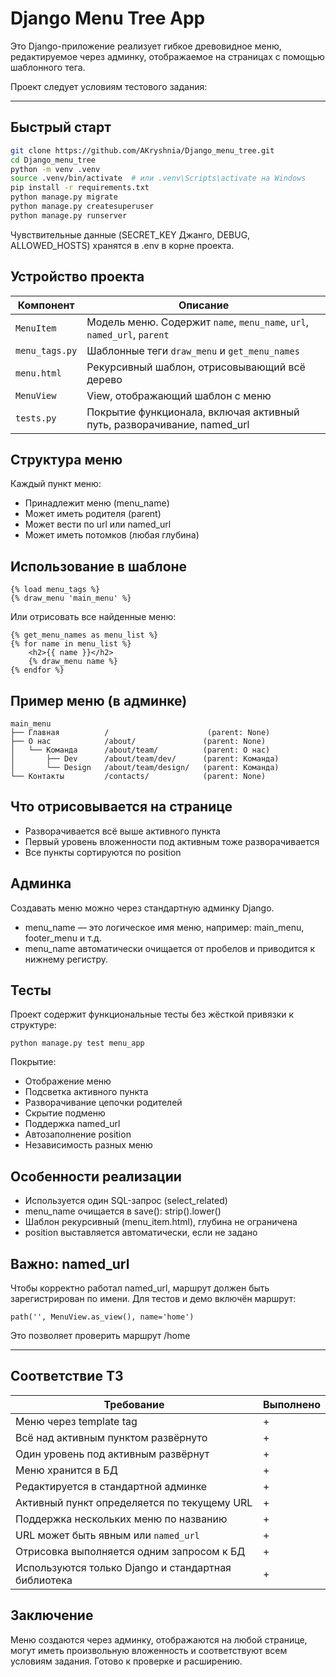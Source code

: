 # Django Menu Tree App

Это Django-приложение реализует гибкое древовидное меню, редактируемое через админку, отображаемое на страницах с помощью шаблонного тега.

Проект следует условиям тестового задания:

---

## Быстрый старт

```bash
git clone https://github.com/AKryshnia/Django_menu_tree.git
cd Django_menu_tree
python -m venv .venv
source .venv/bin/activate  # или .venv\Scripts\activate на Windows
pip install -r requirements.txt
python manage.py migrate
python manage.py createsuperuser
python manage.py runserver
```
Чувствительные данные (SECRET_KEY Джанго, DEBUG, ALLOWED_HOSTS) хранятся в .env в корне проекта.

## Устройство проекта

| Компонент      | Описание                                                                |
| -------------- | ----------------------------------------------------------------------- |
| `MenuItem`     | Модель меню. Содержит `name`, `menu_name`, `url`, `named_url`, `parent` |
| `menu_tags.py` | Шаблонные теги `draw_menu` и `get_menu_names`                           |
| `menu.html`    | Рекурсивный шаблон, отрисовывающий всё дерево                           |
| `MenuView`     | View, отображающий шаблон с меню                                        |
| `tests.py`     | Покрытие функционала, включая активный путь, разворачивание, named\_url |

## Структура меню

Каждый пункт меню:

- Принадлежит меню (menu_name)
- Может иметь родителя (parent)
- Может вести по url или named_url
- Может иметь потомков (любая глубина)

## Использование в шаблоне

```
{% load menu_tags %}
{% draw_menu 'main_menu' %}
```

Или отрисовать все найденные меню:

```
{% get_menu_names as menu_list %}
{% for name in menu_list %}
    <h2>{{ name }}</h2>
    {% draw_menu name %}
{% endfor %}
```

## Пример меню (в админке)

```
main_menu
├── Главная          /                      (parent: None)
├── О нас            /about/               (parent: None)
│   └── Команда      /about/team/          (parent: О нас)
│       ├── Dev      /about/team/dev/      (parent: Команда)
│       └── Design   /about/team/design/   (parent: Команда)
└── Контакты         /contacts/            (parent: None)
```

## Что отрисовывается на странице

- Разворачивается всё выше активного пункта
- Первый уровень вложенности под активным тоже разворачивается
- Все пункты сортируются по position

## Админка

Создавать меню можно через стандартную админку Django.
- menu_name — это логическое имя меню, например: main_menu, footer_menu и т.д.
- menu_name автоматически очищается от пробелов и приводится к нижнему регистру.

## Тесты

Проект содержит функциональные тесты без жёсткой привязки к структуре:

```
python manage.py test menu_app
```

Покрытие:

- Отображение меню
- Подсветка активного пункта
- Разворачивание цепочки родителей
- Скрытие подменю
- Поддержка named_url
- Автозаполнение position
- Независимость разных меню

## Особенности реализации

- Используется один SQL-запрос (select_related)
- menu_name очищается в save(): strip().lower()
- Шаблон рекурсивный (menu_item.html), глубина не ограничена
- position выставляется автоматически, если не задано

## Важно: named_url

Чтобы корректно работал named_url, маршрут должен быть зарегистрирован по имени.
Для тестов и демо включён маршрут:

```
path('', MenuView.as_view(), name='home')
```

Это позволяет проверить маршрут /home

---

## Соответствие ТЗ

| Требование                                          | Выполнено |
| --------------------------------------------------- |-----------|
| Меню через template tag                             | +         |
| Всё над активным пунктом развёрнуто                 | +         |
| Один уровень под активным развёрнут                 | +         |
| Меню хранится в БД                                  | +         |
| Редактируется в стандартной админке                 | +         |
| Активный пункт определяется по текущему URL         | +         |
| Поддержка нескольких меню по названию               | +         |
| URL может быть явным или `named_url`                | +         |
| Отрисовка выполняется одним запросом к БД           | +         |
| Используются только Django и стандартная библиотека | +         |


## Заключение

Меню создаются через админку, отображаются на любой странице, могут иметь произвольную вложенность и соответствуют всем условиям задания. Готово к проверке и расширению.


